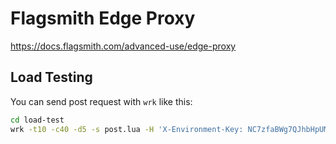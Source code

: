 # Flagsmith Edge Proxy

https://docs.flagsmith.com/advanced-use/edge-proxy

## Load Testing

You can send post request with `wrk` like this:

```bash
cd load-test
wrk -t10 -c40 -d5 -s post.lua -H 'X-Environment-Key: NC7zfaBWg7QJhbHpUMs7tv' 'http://localhost:8001/api/v1/identities/?identifier=development_user_123456'
```